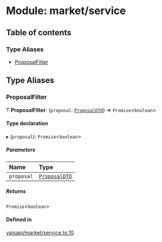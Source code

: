# Module: market/service

## Table of contents

### Type Aliases

- [ProposalFilter](market_service#proposalfilter)

## Type Aliases

### ProposalFilter

Ƭ **ProposalFilter**: (`proposal`: [`ProposalDTO`](../interfaces/market_proposal.ProposalDTO)) => `Promise`<`boolean`\>

#### Type declaration

▸ (`proposal`): `Promise`<`boolean`\>

##### Parameters

| Name | Type |
| :------ | :------ |
| `proposal` | [`ProposalDTO`](../interfaces/market_proposal.ProposalDTO) |

##### Returns

`Promise`<`boolean`\>

#### Defined in

[yajsapi/market/service.ts:10](https://github.com/golemfactory/yajsapi/blob/2663a15/yajsapi/market/service.ts#L10)
